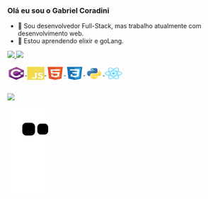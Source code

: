 ### Olá eu sou o Gabriel Coradini


- 🔭 Sou desenvolvedor Full-Stack, mas trabalho atualmente com desenvolvimento web.
- 🌱 Estou aprendendo elixir  e goLang.
<div>
  <a href="https://github.com/coradini0302">
  <img height="180em" src="https://github-readme-stats.vercel.app/api?username=coradini0302&show_icons=true&theme=dracula&include_all_commits=true&count_private=true" />
  <img height="180em" src="https://github-readme-stats.vercel.app/api/top-langs/?username=coradini0302&layout=compact&langs_count=16&theme=dracula" />
<div/>
<div style="display:inline_block"><br>
  <img align="center" alt="gabriel-cSharp" height="30" width="40" src="https://raw.githubusercontent.com/devicons/devicon/master/icons/csharp/csharp-original.svg" />
  <img align="center" alt="gabriel-Js" height="30" width="40" src="https://raw.githubusercontent.com/devicons/devicon/master/icons/javascript/javascript-plain.svg" />
  <img align="center" alt="gabriel-html" height="30" width="40" src="https://raw.githubusercontent.com/devicons/devicon/master/icons/html5/html5-original.svg" />
  <img align="center" alt="gabriel-css" height="30" width="40" src="https://raw.githubusercontent.com/devicons/devicon/master/icons/css3/css3-original.svg" />
  <img align="center" alt="gabriel-python" height="30" width="40" src="https://raw.githubusercontent.com/devicons/devicon/master/icons/python/python-original.svg" />
  <img align="center" alt="gabriel-react" height="30" width="40" src="https://raw.githubusercontent.com/devicons/devicon/master/icons/react/react-original.svg" />
<div/>
  
  ##
  
  <div>
    <a href="https://www.linkedin.com/in/gabriel-coradini/" target="_blank" ><img src="https://img.shields.io/badge/-LinkedIn-%230077B5?style=for-the-badge&logo=linkedin&logoColor=white" target="_blank"/></a>
  <div/>
    

![snake gif](https://github.com/coradini0302/coradini0302/blob/output/github-contribution-grid-snake.svg)
